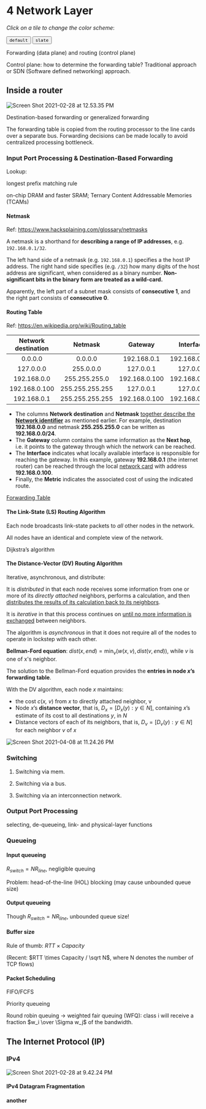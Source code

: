 # 4 Network Layer

_Click on a tile to change the color scheme_:

<div class="tx-switch">
  <button data-md-color-scheme="default"><code>default</code></button>
  <button data-md-color-scheme="slate"><code>slate</code></button>
</div>

<script>
  var buttons = document.querySelectorAll("button[data-md-color-scheme]")
  buttons.forEach(function(button) {
    button.addEventListener("click", function() {
      var attr = this.getAttribute("data-md-color-scheme")
      document.body.setAttribute("data-md-color-scheme", attr)
      var name = document.querySelector("#__code_0 code span:nth-child(7)")
      name.textContent = attr
    })
  })
</script>

Forwarding (data plane) and routing (control plane)

Control plane: how to determine the forwarding table? Traditional approach or SDN (Software defined networking) approach.

## Inside a router

![Screen Shot 2021-02-28 at 12.53.35 PM](4-network%20layer.assets/Screen%20Shot%202021-02-28%20at%2012.53.35%20PM.png)

Destination-based forwarding or generalized forwarding

The forwarding table is copied from the routing processor to the line cards over a separate bus. Forwarding decisions can be made locally to avoid centralized processing bottleneck.

### Input Port Processing & Destination-Based Forwarding

Lookup:

longest prefix matching rule

on-chip DRAM and faster SRAM; Ternary Content Addressable Memories (TCAMs)

#### Netmask

Ref: https://www.hacksplaining.com/glossary/netmasks

A netmask is a shorthand for **describing a range of IP addresses**, e.g. `192.168.0.1/32`.

The left hand side of a netmask (e.g. `192.168.0.1`) specifies a the host IP address. The right hand side specifies (e.g. `/32`) how many digits of the host address are significant, when considered as a binary number. **Non-significant bits in the binary form are treated as a wild-card.**

Apparently, the left part of a subnet mask consists of **consecutive 1**, and the right part consists of **consecutive 0**.

#### Routing Table

Ref: https://en.wikipedia.org/wiki/Routing_table

| Network destination |     Netmask     |    Gateway    |   Interface   | Metric |
| :-----------------: | :-------------: | :-----------: | :-----------: | :----: |
|       0.0.0.0       |     0.0.0.0     |  192.168.0.1  | 192.168.0.100 |   10   |
|      127.0.0.0      |    255.0.0.0    |   127.0.0.1   |   127.0.0.1   |   1    |
|     192.168.0.0     |  255.255.255.0  | 192.168.0.100 | 192.168.0.100 |   10   |
|    192.168.0.100    | 255.255.255.255 |   127.0.0.1   |   127.0.0.1   |   10   |
|     192.168.0.1     | 255.255.255.255 | 192.168.0.100 | 192.168.0.100 |   10   |

- The columns **Network destination** and **Netmask** <u>together describe the **Network identifier**</u> as mentioned earlier. For example, destination **192.168.0.0** and netmask **255.255.255.0** can be written as **192.168.0.0/24**.
- The **Gateway** column contains the same information as the **Next hop**, i.e. it points to the gateway through which the network can be reached.
- The **Interface** indicates what locally available interface is responsible for reaching the gateway. In this example, gateway **192.168.0.1** (the internet router) can be reached through the local <u>network card</u> with address **192.168.0.100**.
- Finally, the **Metric** indicates the associated cost of using the indicated route.

[Forwarding Table](https://en.wikipedia.org/wiki/Routing_table#Forwarding_table)

#### The Link-State (LS) Routing Algorithm

Each node broadcasts link-state packets to *all* other nodes in the network.

All nodes have an identical and complete view of the network.

Dijkstra’s algorithm

#### The Distance-Vector (DV) Routing Algorithm

Iterative, asynchronous, and distribute:

It is *distributed* in that each node receives some information from one or more of its *directly attached* neighbors, performs a calculation, and then <u>distributes the results of its calculation back to its neighbors</u>. 

It is *iterative* in that this process continues on <u>until no more information is exchanged</u> between neighbors.

The algorithm is *asynchronous* in that it does not require all of the nodes to operate in lockstep with each other.

**Bellman-Ford equation**: $dist(x, end) = \min_v(w(x, v), dist(v, end))$, while $v$ is one of x's neighbor.

The solution to the Bellman-Ford equation provides the **entries in node *x*’s forwarding table**.

With the DV algorithm, each node *x* maintains:

- the cost *c*(*x, v*) from *x* to directly attached neighbor, v
- Node *x*’s **distance vector**, that is, $D_x=[D_x(y): y \in N]$, containing *x*’s estimate of its cost to all destinations *y*, in *N*
- Distance vectors of each of its neighbors, that is, $D_v=[D_v(y): y \in N]$ for each neighbor *v* of *x*

![Screen Shot 2021-04-08 at 11.24.26 PM](4-network%20layer.assets/Screen%20Shot%202021-04-08%20at%2011.24.26%20PM.png)

### Switching

1) Switching via mem.

2) Switching via a bus.

3) Switching via an interconnection network.

### Output Port Processing

selecting, de-queueing, link- and physical-layer functions

### Queueing

#### Input queueing

$R_{switch} = N R_{line}$, negligible queuing

Problem: head-of-the-line (HOL) blocking (may cause unbounded queue size)

#### Output queueing

Though $R_{switch} = N R_{line}$, unbounded queue size!

#### Buffer size

Rule of thumb: $RTT \times Capacity$

(Recent: $RTT \times Capacity / \sqrt N$, where N denotes the number of TCP flows)

#### Packet Scheduling

FIFO/FCFS

Priority queueing

Round robin queuing -> weighted fair queuing (WFQ): class i will receive a fraction $w_i \over \Sigma w_j$ of the bandwidth.

## The Internet Protocol (IP)

### IPv4

![Screen Shot 2021-02-28 at 9.42.24 PM](4-network%20layer.assets/Screen%20Shot%202021-02-28%20at%209.42.24%20PM.png)

#### IPv4 Datagram Fragmentation

#### another





